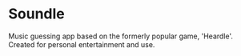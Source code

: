 # Soundle
Music guessing app based on the formerly popular game, 'Heardle'. Created for personal entertainment and use.

